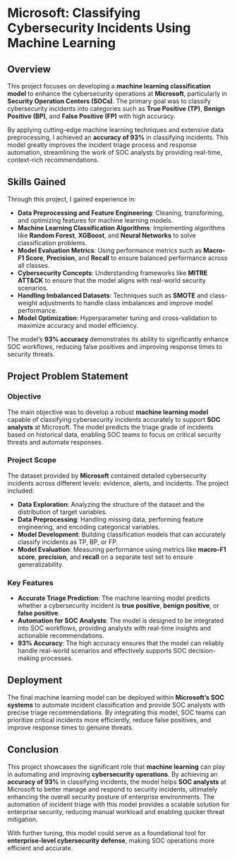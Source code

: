 # **Microsoft: Classifying Cybersecurity Incidents Using Machine Learning**

## **Overview**

This project focuses on developing a **machine learning classification model** to enhance the cybersecurity operations at **Microsoft**, particularly in **Security Operation Centers (SOCs)**. The primary goal was to classify cybersecurity incidents into categories such as **True Positive (TP)**, **Benign Positive (BP)**, and **False Positive (FP)** with high accuracy. 

By applying cutting-edge machine learning techniques and extensive data preprocessing, I achieved an **accuracy of 93%** in classifying incidents. This model greatly improves the incident triage process and response automation, streamlining the work of SOC analysts by providing real-time, context-rich recommendations.

## **Skills Gained**

Through this project, I gained experience in:
- **Data Preprocessing and Feature Engineering**: Cleaning, transforming, and optimizing features for machine learning models.
- **Machine Learning Classification Algorithms**: Implementing algorithms like **Random Forest**, **XGBoost**, and **Neural Networks** to solve classification problems.
- **Model Evaluation Metrics**: Using performance metrics such as **Macro-F1 Score**, **Precision**, and **Recall** to ensure balanced performance across all classes.
- **Cybersecurity Concepts**: Understanding frameworks like **MITRE ATT&CK** to ensure that the model aligns with real-world security scenarios.
- **Handling Imbalanced Datasets**: Techniques such as **SMOTE** and class-weight adjustments to handle class imbalances and improve model performance.
- **Model Optimization**: Hyperparameter tuning and cross-validation to maximize accuracy and model efficiency.

The model’s **93% accuracy** demonstrates its ability to significantly enhance SOC workflows, reducing false positives and improving response times to security threats.

## **Project Problem Statement**

### **Objective**

The main objective was to develop a robust **machine learning model** capable of classifying cybersecurity incidents accurately to support **SOC analysts** at Microsoft. The model predicts the triage grade of incidents based on historical data, enabling SOC teams to focus on critical security threats and automate responses. 

### **Project Scope**

The dataset provided by **Microsoft** contained detailed cybersecurity incidents across different levels: evidence, alerts, and incidents. The project included:
- **Data Exploration**: Analyzing the structure of the dataset and the distribution of target variables.
- **Data Preprocessing**: Handling missing data, performing feature engineering, and encoding categorical variables.
- **Model Development**: Building classification models that can accurately classify incidents as TP, BP, or FP.
- **Model Evaluation**: Measuring performance using metrics like **macro-F1 score**, **precision**, and **recall** on a separate test set to ensure generalizability.

### **Key Features**

- **Accurate Triage Prediction**: The machine learning model predicts whether a cybersecurity incident is **true positive**, **benign positive**, or **false positive**.
- **Automation for SOC Analysts**: The model is designed to be integrated into SOC workflows, providing analysts with real-time insights and actionable recommendations.
- **93% Accuracy**: The high accuracy ensures that the model can reliably handle real-world scenarios and effectively supports SOC decision-making processes.

## **Deployment**

The final machine learning model can be deployed within **Microsoft’s SOC systems** to automate incident classification and provide SOC analysts with precise triage recommendations. By integrating this model, SOC teams can prioritize critical incidents more efficiently, reduce false positives, and improve response times to genuine threats.

## **Conclusion**

This project showcases the significant role that **machine learning** can play in automating and improving **cybersecurity operations**. By achieving an **accuracy of 93%** in classifying incidents, the model helps **SOC analysts** at Microsoft to better manage and respond to security incidents, ultimately enhancing the overall security posture of enterprise environments. The automation of incident triage with this model provides a scalable solution for enterprise security, reducing manual workload and enabling quicker threat mitigation.

With further tuning, this model could serve as a foundational tool for **enterprise-level cybersecurity defense**, making SOC operations more efficient and accurate.

